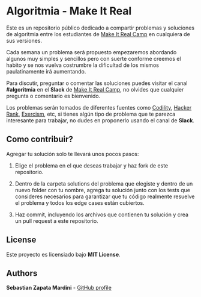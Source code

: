 # Algoritmia - Make It Real

Este es un repositorio público dedicado a compartir problemas y soluciones de algoritmia entre los estudiantes de [Make It Real Camp](https://makeitreal.camp) en cualquiera de sus versiones.

Cada semana un problema será propuesto empezaremos abordando algunos muy simples y sencillos pero con suerte conforme creemos el habito y se nos vuelva costrumbre la dificultad de los mismos paulatinamente irá aumentando.

Para discutir, preguntar o comentar las soluciones puedes visitar el canal **#algoritmia** en el **Slack** de [Make It Real Camp](https://makeitreal.camp), no olvides que cualquier pregunta o comentario es bienvenido.

Los problemas serán tomados de diferentes fuentes como [Codility](https://www.codility.com/), [Hacker Rank](https://www.hackerrank.com/), [Exercism](https://www.exercism.io/), etc, si tienes algún tipo de problema que te parezca interesante para trabajar, no dudes en proponerlo usando el canal de **Slack**.

## Como contribuir?

Agregar tu solución solo te llevará unos pocos pasos:

1. Elige el problema en el que deseas trabajar y haz fork de este repositorio.

2. Dentro de la carpeta solutions del problema que elegiste y dentro de un nuevo folder con tu nombre, agrega tu solución junto con los tests que consideres necesarios para garantizar que tu código realmente resuelve el problema y todos los edge cases están cubiertos.

3. Haz commit, incluyendo los archivos que contienen tu solución y crea un pull request a este repositorio.

## License

Este proyecto es licensiado bajo **MIT License**.

## Authors

**Sebastian Zapata Mardini** - [GitHub profile](https://github.com/Mardiniii)
